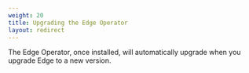 ```yaml
---
weight: 20
title: Upgrading the Edge Operator
layout: redirect
---
```


The Edge Operator, once installed, will automatically upgrade when you upgrade Edge to a new version.
